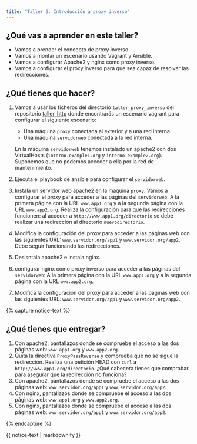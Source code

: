 ```yaml
---
title: "Taller 3: Introducción a proxy inverso"
---
```


## ¿Qué vas a aprender en este taller?

* Vamos a prender el concepto de proxy inverso.
* Vamos a montar un escenario usando Vagrant y Ansible.
* Vamos a configurar Apache2 y nginx como proxy inverso.
* Vamos a configurar el proxy inverso para que sea capaz de resolver las redirecciones.

## ¿Qué tienes que hacer?

1. Vamos a usar los ficheros del directorio `taller_proxy_inverso` del repositorio [taller_http](https://github.com/josedom24/taller_http) donde encontrarás un escenario vagrant para configurar el siguiente escenario:

	* Una máquina `proxy` conectada al exterior y a una red interna.
    * Una máquina `servidorweb` conectada a la red interna.

    En la máquina `servidorweb` tenemos instalado un apache2 con dos VirtualHosts (`interno.example1.org` y `interno.example2.org`). Suponemos que no podemos acceder a ella por la red de mantenimiento. 
2. Ejecuta el playbook de ansible para configurar el `servidorweb`.
3. Instala un servidor web apache2 en la máquina `proxy`. Vamos a configurar el proxy para acceder a las páginas del `servidorweb`: A la primera página con la URL `www.app1.org` y a la segunda página con la URL `www.app2.org`. Realiza la configuración para que las redirecciones funcionen: al acceder a `http://www.app1.org/directorio` se debe realizar una redirección al directorio `nuevodirectorio`. 
4. Modifica la configuración del proxy para acceder a las páginas web con las siguientes URL: `www.servidor.org/app1` y `www.servidor.org/app2`. Debe seguir funcionando las redirecciones.
5. Desisntala apache2 e instala nginx.
6. configurar nginx como proxy inverso para acceder a las páginas del `servidorweb`: A la primera página con la URL `www.app1.org` y a la segunda página con la URL `www.app2.org`.
7. Modifica la configuración del proxy para acceder a las páginas web con las siguientes URL: `www.servidor.org/app1` y `www.servidor.org/app2`.

{% capture notice-text %}
## ¿Qué tienes que entregar?

1. Con apache2, pantallazos donde se compruebe el acceso a las dos páginas web: `www.app1.org` y `www.app2.org`.
2. Quita la directiva `ProxyPassReverse` y comprueba que no se sigue la redirección. Realiza una petición HEAD con `curl` a `http://www.app1.org/directorio`. ¿Qué cabecera tienes que comprobar para asegurar que la redirección no funciona?
3. Con apache2, pantallazos donde se compruebe el acceso a las dos páginas web: `www.servidor.org/app1` y `www.servidor.org/app2`.
4. Con nginx, pantallazos donde se compruebe el acceso a las dos páginas web: `www.app1.org` y `www.app2.org`.
5. Con nginx, pantallazos donde se compruebe el acceso a las dos páginas web: `www.servidor.org/app1` y `www.servidor.org/app2`.

{% endcapture %}<div class="notice--info">{{ notice-text | markdownify }}</div>

